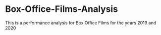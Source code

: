 # Box-Office-Films-Analysis
This is a performance analysis for Box Office Films for the years 2019 and 2020

